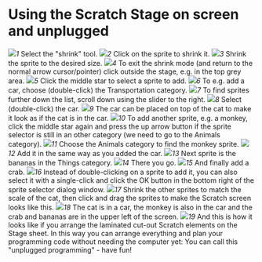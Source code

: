 # Using the Scratch Stage on screen and unplugged

![](./01.jpg)*1* Select the "shrink" tool.
![](./02.jpg)*2* Click on the sprite to shrink it.
![](./03.jpg)*3* Shrink the sprite to the desired size.
![](./04.jpg)*4* To exit the shrink mode (and return to the normal arrow cursor/pointer) click outside the stage, e.g. in the top grey area.
![](./05.jpg)*5* Click the middle star to select a sprite to add.
![](./06.jpg)*6* To e.g. add a car, choose (double-click) the Transportation category.
![](./07.jpg)*7* To find sprites further down the list, scroll down using the slider to the right.
![](./08.jpg)*8* Select (double-click) the car.
![](./09.jpg)*9* The car can be placed on top of the cat to make it look as if the cat is in the car.
![](./10.jpg)*10* To add another sprite, e.g. a monkey, click the middle star again and press the up arrow button if the sprite selector is still in an other category (we need to go to the Animals category).
![](./11.jpg)*11* Choose the Animals category to find the monkey sprite.
![](./12.jpg)*12* Add it in the same way as you added the car.
![](./13.jpg)*13* Next sprite is the bananas in the Things category.
![](./14.jpg)*14* There you go.
![](./15.jpg)*15* And finally add a crab.
![](./16.jpg)*16* Instead of double-clicking on a sprite to add it, you can also select it with a single-click and click the OK button in the bottom right of the sprite selector dialog window.
![](./17.jpg)*17* Shrink the other sprites to match the scale of the cat, then click and drag the sprites to make the Scratch screen looks like this.
![](./18.jpg)*18* The cat is in a car, the monkey is also in the car and the crab and bananas are in the upper left of the screen.
![](./19.jpg)*19* And this is how it looks like if you arrange the laminated cut-out Scratch elements on the Stage sheet. In this way you can arrange everything and plan your programming code without needing the computer yet: You can call this "unplugged programming" - have fun!
